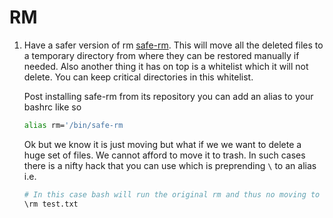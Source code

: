 # RM

1. Have a safer version of rm [safe-rm](https://github.com/kaelzhang/shell-safe-rm). This will move all the deleted files to a temporary directory from where they can be restored manually if needed. Also another thing it has on top is a whitelist which it will not delete. You can keep critical directories in this whitelist. 

   Post installing safe-rm from its repository you can add an alias to your bashrc like so

   ```bash
   alias rm='/bin/safe-rm
   ```

   Ok but we know it is just moving but what if we we want to delete a huge set of files. We cannot afford to move it to trash. In such cases there is a nifty hack that you can use which is preprending `\` to an alias i.e.

   ```bash
   # In this case bash will run the original rm and thus no moving to the trash dir
   \rm test.txt
   ```
   
   
   
   


